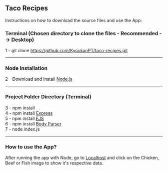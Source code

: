 <h2>Taco Recipes</h2>

<p>Instructions on how to download the source files and use the App: </p>

<h3>Terminal (Chosen directory to clone the files - Recommended --> Desktop)</h3>

1 - git clone https://github.com/KyoukanPT/taco-recipes.git

<hr>

<h3>Node Installation</h3>
 
 2 - Download and install <a href="https://nodejs.org/en/download"> Node.js </a> <br> 

<hr>

<h3>Project Folder Directory (Terminal)</h3>
3 - npm install <br>
4 - npm install <a href="https://expressjs.com/en/starter/installing.html"> Express </a> <br>
5 - npm install <a href="https://ejs.co/"> EJS </a> <br>
6 - npm install <a href="https://www.npmjs.com/package/body-parser">Body Parser </a> <br>
7 - node index.js <br>

<hr>
<h3>How to use the App?</h3>
<p>After running the app with Node, go to <a href="http://localhost:3000/">Localhost</a> and click on the Chicken, Beef or Fish image to show it's respective data. </p>
